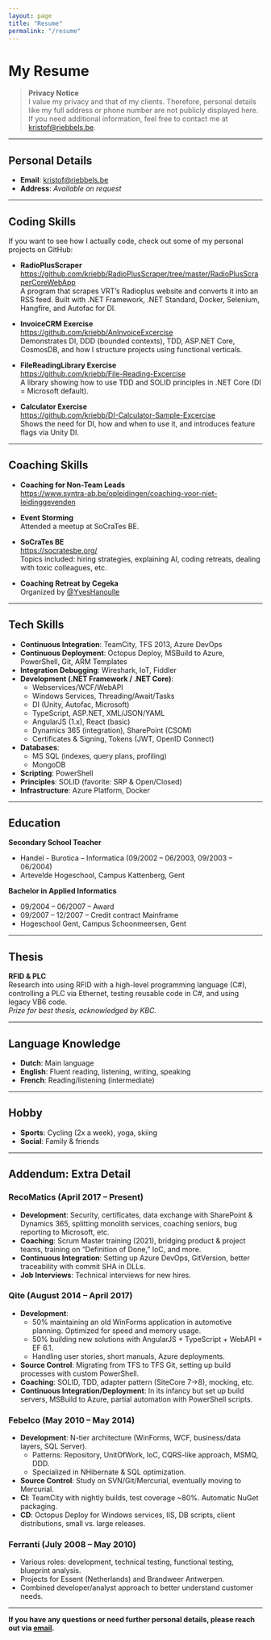 ```yaml
---
layout: page
title: "Resume"
permalink: "/resume"
---
```


# My Resume

> **Privacy Notice**  
> I value my privacy and that of my clients. Therefore, personal details like my full address or phone number are not publicly displayed here. If you need additional information, feel free to contact me at [kristof@riebbels.be](mailto:kristof@riebbels.be).

---

## Personal Details

- **Email**: [kristof@riebbels.be](mailto:kristof@riebbels.be)
- **Address**: *Available on request*

---

## Coding Skills

If you want to see how I actually code, check out some of my personal projects on GitHub:

- **RadioPlusScraper**  
  <https://github.com/kriebb/RadioPlusScraper/tree/master/RadioPlusScraperCoreWebApp>  
  A program that scrapes VRT’s Radioplus website and converts it into an RSS feed. Built with .NET Framework, .NET Standard, Docker, Selenium, Hangfire, and Autofac for DI.

- **InvoiceCRM Exercise**  
  <https://github.com/kriebb/AnInvoiceExcercise>  
  Demonstrates DI, DDD (bounded contexts), TDD, ASP.NET Core, CosmosDB, and how I structure projects using functional verticals.

- **FileReadingLibrary Exercise**  
  <https://github.com/kriebb/File-Reading-Excercise>  
  A library showing how to use TDD and SOLID principles in .NET Core (DI = Microsoft default).

- **Calculator Exercise**  
  <https://github.com/kriebb/DI-Calculator-Sample-Excercise>  
  Shows the need for DI, how and when to use it, and introduces feature flags via Unity DI.

---

## Coaching Skills

- **Coaching for Non-Team Leads**  
  <https://www.syntra-ab.be/opleidingen/coaching-voor-niet-leidinggevenden>  

- **Event Storming**  
  Attended a meetup at SoCraTes BE.

- **SoCraTes BE**  
  <https://socratesbe.org/>  
  Topics included: hiring strategies, explaining AI, coding retreats, dealing with toxic colleagues, etc.

- **Coaching Retreat by Cegeka**  
  Organized by [@YvesHanoulle](http://twitter.com/YvesHanoulle)

---

## Tech Skills

- **Continuous Integration**: TeamCity, TFS 2013, Azure DevOps  
- **Continuous Deployment**: Octopus Deploy, MSBuild to Azure, PowerShell, Git, ARM Templates  
- **Integration Debugging**: Wireshark, IoT, Fiddler  
- **Development (.NET Framework / .NET Core)**:  
  - Webservices/WCF/WebAPI  
  - Windows Services, Threading/Await/Tasks  
  - DI (Unity, Autofac, Microsoft)  
  - TypeScript, ASP.NET, XML/JSON/YAML  
  - AngularJS (1.x), React (basic)  
  - Dynamics 365 (integration), SharePoint (CSOM)  
  - Certificates & Signing, Tokens (JWT, OpenID Connect)  
- **Databases**:  
  - MS SQL (indexes, query plans, profiling)  
  - MongoDB  
- **Scripting**: PowerShell  
- **Principles**: SOLID (favorite: SRP & Open/Closed)  
- **Infrastructure**: Azure Platform, Docker  

---

## Education

**Secondary School Teacher**  
- Handel - Burotica – Informatica (09/2002 – 06/2003, 09/2003 – 06/2004)  
- Artevelde Hogeschool, Campus Kattenberg, Gent

**Bachelor in Applied Informatics**  
- 09/2004 – 06/2007 – Award  
- 09/2007 – 12/2007 – Credit contract Mainframe  
- Hogeschool Gent, Campus Schoonmeersen, Gent

---

## Thesis

**RFID & PLC**  
Research into using RFID with a high-level programming language (C#), controlling a PLC via Ethernet, testing reusable code in C#, and using legacy VB6 code.  
_Prize for best thesis, acknowledged by KBC._

---

## Language Knowledge

- **Dutch**: Main language  
- **English**: Fluent reading, listening, writing, speaking  
- **French**: Reading/listening (intermediate)

---

## Hobby

- **Sports**: Cycling (2x a week), yoga, skiing  
- **Social**: Family & friends

---

## Addendum: Extra Detail

### RecoMatics (April 2017 – Present)
- **Development**: Security, certificates, data exchange with SharePoint & Dynamics 365, splitting monolith services, coaching seniors, bug reporting to Microsoft, etc.  
- **Coaching**: Scrum Master training (2021), bridging product & project teams, training on “Definition of Done,” IoC, and more.  
- **Continuous Integration**: Setting up Azure DevOps, GitVersion, better traceability with commit SHA in DLLs.  
- **Job Interviews**: Technical interviews for new hires.

### Qite (August 2014 – April 2017)
- **Development**:  
  - 50% maintaining an old WinForms application in automotive planning. Optimized for speed and memory usage.  
  - 50% building new solutions with AngularJS + TypeScript + WebAPI + EF 6.1.  
  - Handling user stories, short manuals, Azure deployments.  
- **Source Control**: Migrating from TFS to TFS Git, setting up build processes with custom PowerShell.  
- **Coaching**: SOLID, TDD, adapter pattern (SiteCore 7→8), mocking, etc.  
- **Continuous Integration/Deployment**: In its infancy but set up build servers, MSBuild to Azure, partial automation with PowerShell scripts.

### Febelco (May 2010 – May 2014)
- **Development**: N-tier architecture (WinForms, WCF, business/data layers, SQL Server).  
  - Patterns: Repository, UnitOfWork, IoC, CQRS-like approach, MSMQ, DDD.  
  - Specialized in NHibernate & SQL optimization.  
- **Source Control**: Study on SVN/Git/Mercurial, eventually moving to Mercurial.  
- **CI**: TeamCity with nightly builds, test coverage ~80%. Automatic NuGet packaging.  
- **CD**: Octopus Deploy for Windows services, IIS, DB scripts, client distributions, small vs. large releases.

### Ferranti (July 2008 – May 2010)
- Various roles: development, technical testing, functional testing, blueprint analysis.  
- Projects for Essent (Netherlands) and Brandweer Antwerpen.  
- Combined developer/analyst approach to better understand customer needs.

---

**If you have any questions or need further personal details, please reach out via [email](mailto:kristof@riebbels.be).**

